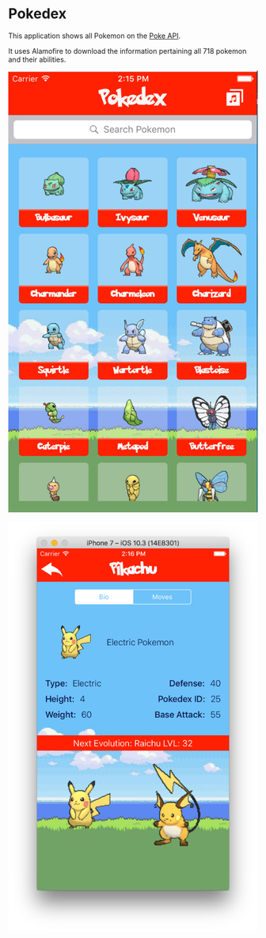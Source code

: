 # Pokedex

This application shows all Pokemon on the [Poke API](https://pokeapi.co/).

It uses Alamofire to download the information pertaining all 718 pokemon and their abilities.

![Main Page](/Screenshots/mainpokedex.png)

![Details Page](/Screenshots/details.png)
